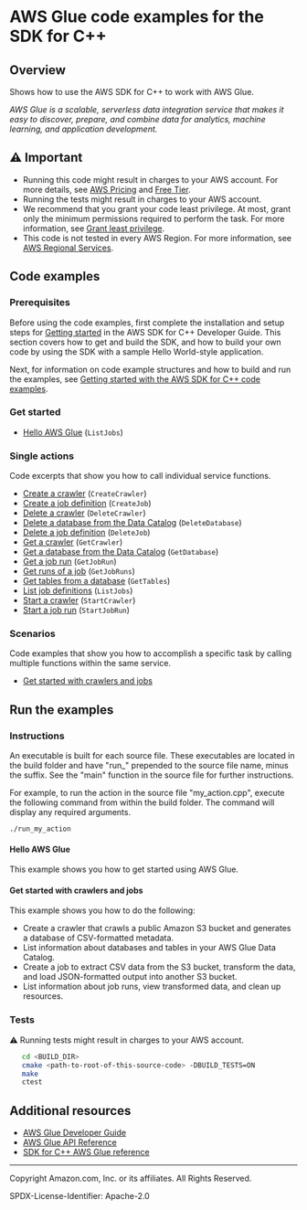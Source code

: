 # AWS Glue code examples for the SDK for C++

## Overview

Shows how to use the AWS SDK for C++ to work with AWS Glue.

<!--custom.overview.start-->
<!--custom.overview.end-->

_AWS Glue is a scalable, serverless data integration service that makes it easy to discover, prepare, and combine data for analytics, machine learning, and application development._

## ⚠ Important

* Running this code might result in charges to your AWS account. For more details, see [AWS Pricing](https://aws.amazon.com/pricing/?aws-products-pricing.sort-by=item.additionalFields.productNameLowercase&aws-products-pricing.sort-order=asc&awsf.Free%20Tier%20Type=*all&awsf.tech-category=*all) and [Free Tier](https://aws.amazon.com/free/?all-free-tier.sort-by=item.additionalFields.SortRank&all-free-tier.sort-order=asc&awsf.Free%20Tier%20Types=*all&awsf.Free%20Tier%20Categories=*all).
* Running the tests might result in charges to your AWS account.
* We recommend that you grant your code least privilege. At most, grant only the minimum permissions required to perform the task. For more information, see [Grant least privilege](https://docs.aws.amazon.com/IAM/latest/UserGuide/best-practices.html#grant-least-privilege).
* This code is not tested in every AWS Region. For more information, see [AWS Regional Services](https://aws.amazon.com/about-aws/global-infrastructure/regional-product-services).

<!--custom.important.start-->
<!--custom.important.end-->

## Code examples

### Prerequisites



Before using the code examples, first complete the installation and setup steps
for [Getting started](https://docs.aws.amazon.com/sdk-for-cpp/v1/developer-guide/getting-started.html) in the AWS SDK for
C++ Developer Guide.
This section covers how to get and build the SDK, and how to build your own code by using the SDK with a
sample Hello World-style application.

Next, for information on code example structures and how to build and run the examples, see [Getting started with the AWS SDK for C++ code examples](https://docs.aws.amazon.com/sdk-for-cpp/v1/developer-guide/getting-started-code-examples.html).


<!--custom.prerequisites.start-->
<!--custom.prerequisites.end-->

### Get started

- [Hello AWS Glue](hello_glue/CMakeLists.txt#L4) (`ListJobs`)


### Single actions

Code excerpts that show you how to call individual service functions.

- [Create a crawler](glue_getting_started_scenario.cpp#L871) (`CreateCrawler`)
- [Create a job definition](glue_getting_started_scenario.cpp#L871) (`CreateJob`)
- [Delete a crawler](glue_getting_started_scenario.cpp#L871) (`DeleteCrawler`)
- [Delete a database from the Data Catalog](glue_getting_started_scenario.cpp#L871) (`DeleteDatabase`)
- [Delete a job definition](glue_getting_started_scenario.cpp#L871) (`DeleteJob`)
- [Get a crawler](glue_getting_started_scenario.cpp#L871) (`GetCrawler`)
- [Get a database from the Data Catalog](glue_getting_started_scenario.cpp#L871) (`GetDatabase`)
- [Get a job run](glue_getting_started_scenario.cpp#L871) (`GetJobRun`)
- [Get runs of a job](glue_getting_started_scenario.cpp#L871) (`GetJobRuns`)
- [Get tables from a database](glue_getting_started_scenario.cpp#L871) (`GetTables`)
- [List job definitions](glue_getting_started_scenario.cpp#L871) (`ListJobs`)
- [Start a crawler](glue_getting_started_scenario.cpp#L871) (`StartCrawler`)
- [Start a job run](glue_getting_started_scenario.cpp#L871) (`StartJobRun`)

### Scenarios

Code examples that show you how to accomplish a specific task by calling multiple
functions within the same service.

- [Get started with crawlers and jobs](glue_getting_started_scenario.cpp)


<!--custom.examples.start-->
<!--custom.examples.end-->

## Run the examples

### Instructions

An executable is built for each source file. These executables are located in the build folder and have
"run_" prepended to the source file name, minus the suffix. See the "main" function in the source file for further instructions.

For example, to run the action in the source file "my_action.cpp", execute the following command from within the build folder. The command
will display any required arguments.

```
./run_my_action
```

<!--custom.instructions.start-->
<!--custom.instructions.end-->

#### Hello AWS Glue

This example shows you how to get started using AWS Glue.



#### Get started with crawlers and jobs

This example shows you how to do the following:

- Create a crawler that crawls a public Amazon S3 bucket and generates a database of CSV-formatted metadata.
- List information about databases and tables in your AWS Glue Data Catalog.
- Create a job to extract CSV data from the S3 bucket, transform the data, and load JSON-formatted output into another S3 bucket.
- List information about job runs, view transformed data, and clean up resources.

<!--custom.scenario_prereqs.glue_Scenario_GetStartedCrawlersJobs.start-->
<!--custom.scenario_prereqs.glue_Scenario_GetStartedCrawlersJobs.end-->


<!--custom.scenarios.glue_Scenario_GetStartedCrawlersJobs.start-->
<!--custom.scenarios.glue_Scenario_GetStartedCrawlersJobs.end-->

### Tests

⚠ Running tests might result in charges to your AWS account.



```sh
   cd <BUILD_DIR>
   cmake <path-to-root-of-this-source-code> -DBUILD_TESTS=ON
   make
   ctest
```


<!--custom.tests.start-->
<!--custom.tests.end-->

## Additional resources

- [AWS Glue Developer Guide](https://docs.aws.amazon.com/glue/latest/dg/what-is-glue.html)
- [AWS Glue API Reference](https://docs.aws.amazon.com/glue/latest/dg/aws-glue-api.html)
- [SDK for C++ AWS Glue reference](https://sdk.amazonaws.com/cpp/api/LATEST/aws-cpp-sdk-glue/html/annotated.html)

<!--custom.resources.start-->
<!--custom.resources.end-->

---

Copyright Amazon.com, Inc. or its affiliates. All Rights Reserved.

SPDX-License-Identifier: Apache-2.0